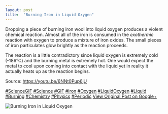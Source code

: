```yaml
---
layout: post
title:  "Burning Iron in Liquid Oxygen"
---
```


Dropping a piece of burning iron wool into liquid oxygen produces a violent chemical reaction. Almost all of the iron is consumed in the _exothermic_ reaction with oxygen to produce a mixture of iron oxides. The small pieces of iron particulates glow brightly as the reaction proceeds.   
  
The reaction is a little contradictory since liquid oxygen is extremely cold (-186°C) and the burning metal is extremely hot. One would expect the metal to cool upon coming into contact with the liquid yet in reality it actually heats up as the reaction begins.   
  
Source: <https://youtu.be/6NNt0Pup6jU>  
  
[#ScienceGIF](https://plus.google.com/s/%23ScienceGIF/posts) [#Science](https://plus.google.com/s/%23Science/posts) [#GIF](https://plus.google.com/s/%23GIF/posts) [#Iron](https://plus.google.com/s/%23Iron/posts) [#Oxygen](https://plus.google.com/s/%23Oxygen/posts) [#LiquidOxygen](https://plus.google.com/s/%23LiquidOxygen/posts) [#Liquid](https://plus.google.com/s/%23Liquid/posts) [#Burning](https://plus.google.com/s/%23Burning/posts) [#Chemistry](https://plus.google.com/s/%23Chemistry/posts) [#Physics](https://plus.google.com/s/%23Physics/posts) [#Periodic](https://plus.google.com/s/%23Periodic/posts)
[View Original Post on Google+](https://plus.google.com/+ColinSullender/posts/U2HCuySQhQi)

![Burning Iron in Liquid Oxygen](https://i.imgur.com/wMFCagA.gif)
